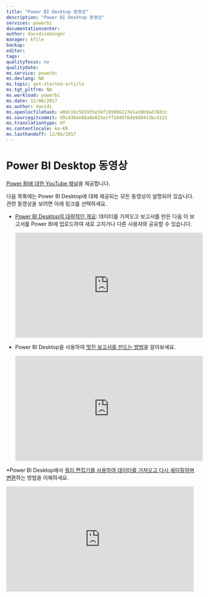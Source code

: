```yaml
---
title: "Power BI Desktop 동영상"
description: "Power BI Desktop 동영상"
services: powerbi
documentationcenter: 
author: davidiseminger
manager: kfile
backup: 
editor: 
tags: 
qualityfocus: no
qualitydate: 
ms.service: powerbi
ms.devlang: NA
ms.topic: get-started-article
ms.tgt_pltfrm: NA
ms.workload: powerbi
ms.date: 12/06/2017
ms.author: davidi
ms.openlocfilehash: e0dc1bc583935e34f19506622341a10b9ad7683c
ms.sourcegitcommit: d91436de68a0e833ecff18d976de9d9431bc4121
ms.translationtype: HT
ms.contentlocale: ko-KR
ms.lasthandoff: 12/06/2017
---
```

# <a name="power-bi-desktop-videos"></a>Power BI Desktop 동영상
[Power BI에 대한 YouTube 채널](http://www.youtube.com/playlist?list=PL1N57mwBHtN2q1WbU5O29rrn_A0lkVv9p)을 제공합니다.

다음 목록에는 Power BI Desktop에 대해 제공되는 모든 동영상이 설명되어 있습니다. 관련 동영상을 보려면 아래 링크를 선택하세요.

* [Power BI Desktop의 대략적인 개요](https://www.youtube.com/watch?v=Qgam9M8I0xA): 데이터를 가져오고 보고서를 만든 다음 이 보고서를 Power BI에 업로드하여 새로 고치거나 다른 사용자와 공유할 수 있습니다.
  
  <iframe width="500" height="281" src="https://www.youtube.com/embed/Qgam9M8I0xA" frameborder="0" allowfullscreen></iframe>
* Power BI Desktop을 사용하여 [멋진 보고서를 만드는 방법](https://www.youtube.com/watch?v=ByIUx-HmQbw)을 알아보세요.
  
  <iframe width="500" height="281" src="https://www.youtube.com/embed/IMAsitQ2cAc" frameborder="0" allowfullscreen></iframe>
*Power BI Desktop에서 [쿼리 편집기를 사용하여 데이터를 가져오고 다시 셰이핑하며 변환](https://www.youtube.com/watch?v=ByIUx-HmQbw)하는 방법을 이해하세요.
  
  <iframe width="500" height="281" src="https://www.youtube.com/embed/ByIUx-HmQbw" frameborder="0" allowfullscreen></iframe>


